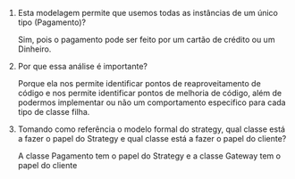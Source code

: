1. Esta modelagem permite que usemos todas as instâncias de um único tipo (Pagamento)? 

    Sim, pois o pagamento pode ser feito por um cartão de crédito ou um Dinheiro.

2. Por que essa análise é importante?

    Porque ela nos permite identificar pontos de reaproveitamento de código e nos permite identificar pontos de melhoria de código, além de podermos implementar ou não um comportamento especifico para cada tipo de classe filha.

3. Tomando como referência o modelo formal do strategy, qual classe está a fazer o papel do Strategy e qual classe está a fazer o papel do cliente?

    A classe Pagamento tem o papel do Strategy e a classe Gateway tem o papel do cliente